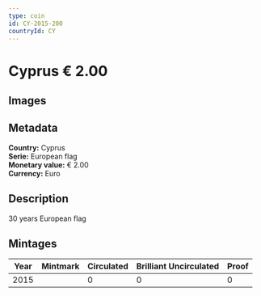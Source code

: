 ```yaml
---
type: coin
id: CY-2015-200
countryId: CY
---
```


# Cyprus € 2.00

## Images


## Metadata

**Country:** Cyprus\
**Serie:** European flag\
**Monetary value:** € 2.00\
**Currency:** Euro

## Description
30 years European flag

## Mintages
| Year | Mintmark | Circulated | Brilliant Uncirculated | Proof |
| ---- | -------- | ---------- | ---------------------- | ----- |
| 2015 |  | 0| 0 | 0 |
